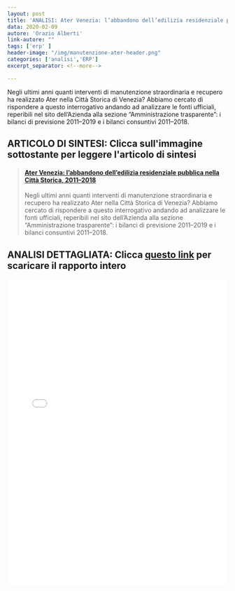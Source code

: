 ```yaml
---
layout: post
title: 'ANALISI: Ater Venezia: l’abbandono dell’edilizia residenziale pubblica nella Città Storica, 2011–2018'
data: 2020-02-09
autore: 'Orazio Alberti'
link-autore: ""
tags: ['erp' ]
header-image: "/img/manutenzione-ater-header.png"
categories: ['analisi','ERP']
excerpt_separator: <!--more-->

---
```

Negli ultimi anni quanti interventi di manutenzione straordinaria e recupero ha realizzato Ater nella Città Storica di Venezia?
Abbiamo cercato di rispondere a questo interrogativo andando ad analizzare le fonti ufficiali, reperibili nel sito dell’Azienda alla sezione “Amministrazione trasparente”: i bilanci di previsione 2011–2019 e i bilanci consuntivi 2011–2018.<!--more-->

## ARTICOLO DI SINTESI: Clicca sull'immagine sottostante per leggere l'articolo di sintesi

<blockquote class="embedly-card">
<h4>
<a href="https://medium.com/ocio-venezia/ater-venezia-labbandono-dell-edilizia-residenziale-pubblica-nella-citt%C3%A0-storica-2011-2018-3f0379a785c3">Ater Venezia: l’abbandono dell’edilizia residenziale pubblica nella Città Storica, 2011–2018</a>
</h4>
<p>Negli ultimi anni quanti interventi di manutenzione straordinaria e recupero ha realizzato Ater nella Città Storica di Venezia?
Abbiamo cercato di rispondere a questo interrogativo andando ad analizzare le fonti ufficiali, reperibili nel sito dell’Azienda alla sezione “Amministrazione trasparente”: i bilanci di previsione 2011–2019 e i bilanci consuntivi 2011–2018. </p>
</blockquote>
<script async src="//cdn.embedly.com/widgets/platform.js" charset="UTF-8"></script>

## ANALISI DETTAGLIATA: Clicca [questo link](/files/2020-02-06_analisi-manutenzioni-ater.pdf) per scaricare il rapporto intero

<iframe src="/files/2020-02-06_analisi-manutenzioni-ater.pdf" width="960" height="700" style="width:100%" frameborder="0" webkitallowfullscreen mozallowfullscreen allowfullscreen></iframe>


